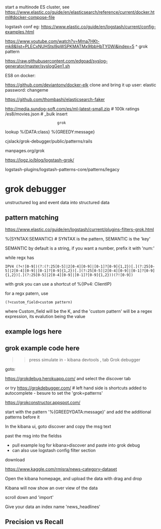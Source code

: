 start a multinode ES cluster, see https://www.elastic.co/guide/en/elasticsearch/reference/current/docker.html#docker-compose-file


logstash conf eg: https://www.elastic.co/guide/en/logstash/current/config-examples.html


https://www.youtube.com/watch?v=Mma7HKt-mk8&list=PLECxNUHStsl9pWSPKMATMx9lbbHbTY0Wi&index=5
^ grok pattern

https://raw.githubusercontent.com/edgoad/syslog-generator/master/syslogGen1.sh

ES8 on docker:

https://github.com/deviantony/docker-elk
clone and bring it up
user: elastic
password: changeme



https://github.com/thombashi/elasticsearch-faker

http://media.sundog-soft.com/es/ml-latest-small.zip # 100k ratings
                            /es8/movies.json  # _bulk insert

                            grok

lookup
%{DATA:class}
%{GREEDY:message}


cjslack/grok-debugger/public/patterns/rails

manpages.org/grok

https://logz.io/blog/logstash-grok/

logstash-plugins/logstash-patterns-core/patterns/legacy




# grok debugger

unstructured log and event data into structured data

## pattern matching

https://www.elastic.co/guide/en/logstash/current/plugins-filters-grok.html

%{SYNTAX:SEMANTIC}   # SYNTAX is the pattern, SEMANTIC is the 'key' 

SEMANTIC by default is a string, if you want a number, prefix it with 'num:'

while regx has
```
IPV4 (?<![0-9])(?:(?:25[0-5]|2[0-4][0-9]|[0-1]?[0-9]{1,2})[.](?:25[0-5]|2[0-4][0-9]|[0-1]?[0-9]{1,2})[.](?:25[0-5]|2[0-4][0-9]|[0-1]?[0-9]{1,2})[.](?:25[0-5]|2[0-4][0-9]|[0-1]?[0-9]{1,2}))(?![0-9])
```

with grok you can use a shortcut of %{IPv4: ClientIP}

for a regx patern, use     
```
(?<custom_field>custom pattern)
```
where Custom_field will be the K, and the 'custom pattern' will be a  regex expression, its evalution being the value
## example logs here


## grok example code here


>> press simulate in - kibana devtools , tab Grok debugger

 goto:

https://grokdebug.herokuapp.com/  and select the discover tab

or try https://grokdebugger.com/  # left hand side is shortcuts added to autocomplete - besure to set the 'grok=patterns'

https://grokconstructor.appspot.com/

start with the pattern '%{GREEDYDATA:message}' and add the additional patterns before it

In the kibana ui, goto discover and copy the msg text 

past the msg into the fieldss


- pull example log for kibana>discover  and paste into grok debug
- can also use logstash config filter section

download 

https://www.kaggle.com/rmisra/news-category-dataset

Open the kibana homepage, and upload the data with drag and drop

Kibana will now show an over view of the data

scroll down and 'import'

Give your data an index name 'news_headlines'

## Precision vs Recall
